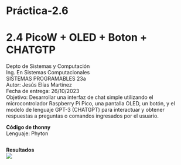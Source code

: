 # Práctica-2.6

# 2.4 PicoW + OLED + Boton + CHATGTP
Depto de Sistemas y Computación  
Ing. En Sistemas Computacionales  
SISTEMAS PROGRAMABLES 23a  
Autor: Jesús Elías Martínez  
Fecha de entrega:   26/10/2023  
Objetivo: Desarrollar una interfaz de chat simple utilizando el microcontrolador Raspberry Pi Pico, una pantalla OLED, un botón, y el modelo de lenguaje GPT-3 (CHATGPT) para interactuar y obtener respuestas a preguntas o comandos ingresados por el usuario.

**Código de thonny**   
Lenguaje: Phyton
```

```

**Resultados**  
![](Imagenes/.jpg)  
  
